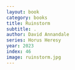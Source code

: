 ```yaml
---
layout: book
category: books
title: Ruinstorm
subtitle: .
author: David Annandale
series: Horus Heresy
year: 2023
index: 46
image: ruinstorm.jpg
---
```

